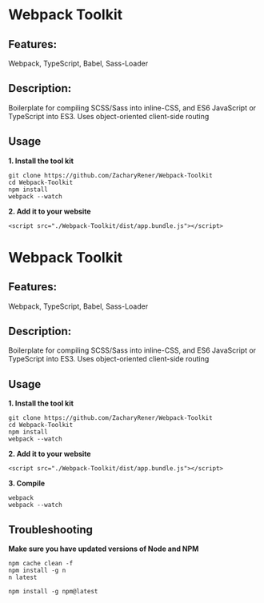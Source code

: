 
# Webpack Toolkit
## Features:
Webpack, TypeScript, Babel, Sass-Loader
## Description:
Boilerplate for compiling SCSS/Sass into inline-CSS, and ES6 JavaScript or TypeScript into ES3. Uses object-oriented client-side routing
## Usage
**1. Install the tool kit**

    git clone https://github.com/ZacharyRener/Webpack-Toolkit
    cd Webpack-Toolkit
    npm install
    webpack --watch
    
**2. Add it to your website**

    <script src="./Webpack-Toolkit/dist/app.bundle.js"></script>
    
# Webpack Toolkit
## Features:
Webpack, TypeScript, Babel, Sass-Loader
## Description:
Boilerplate for compiling SCSS/Sass into inline-CSS, and ES6 JavaScript or TypeScript into ES3. Uses object-oriented client-side routing
## Usage
**1. Install the tool kit**

    git clone https://github.com/ZacharyRener/Webpack-Toolkit
    cd Webpack-Toolkit
    npm install
    webpack --watch
    
**2. Add it to your website**

    <script src="./Webpack-Toolkit/dist/app.bundle.js"></script>
    
**3. Compile**

    webpack
    webpack --watch
    
## Troubleshooting
**Make sure you have updated versions of Node and NPM**
    
    npm cache clean -f
    npm install -g n
    n latest
    
    npm install -g npm@latest

